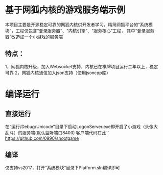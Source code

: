 # 基于网狐内核的游戏服务端示例

本项目主要是开源稳定可靠的网狐内核供开发者学习，精简网狐平台的“系统模块”，工程仅包含“登录服务器”、“内核引擎”、“服务核心”工程，
其中“登录服务器”改造成一个小游戏的服务端

## 特点：
1，网狐内核升级，加入Websocket支持，内核已在棋牌项目运行二年以上，稳定可靠
2，网狐内核通信加入json支持（使用jsoncpp库）

# 编译运行

## 直接运行
在“运行/Debug/Unicode”目录下启动LogonServer.exe即开启了小游戏（头像大乱斗）的服务端(默认监听端口8400)
客户端代码在此：https://github.com/0990/shootgame


## 编译
仅支持vs2017，打开“系统模块”目录下Platform.sln编译即可
